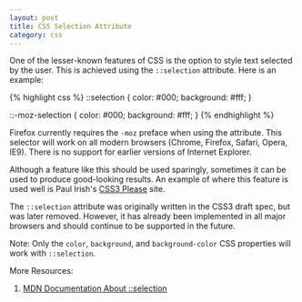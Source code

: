 ```yaml
---
layout: post
title: CSS Selection Attribute
category: css
---
```


One of the lesser-known features of CSS is the option to style text selected by the user. This is achieved using the `::selection` attribute. Here is an example:

{% highlight css %}
::selection {
  color: #000;
  background: #fff;
}

::-moz-selection {
  color: #000;
  background: #fff;
}
{% endhighlight %}

Firefox currently requires the `-moz` preface when using the attribute. This selector will work on all modern browsers (Chrome, Firefox, Safari, Opera, IE9). There is no support for earlier versions of Internet Explorer.

Although a feature like this should be used sparingly, sometimes it can be used to produce good-looking results. An example of where this feature is used well is Paul Irish's [CSS3 Please](http://css3please.com "CSS3 Please") site.

The `::selection` attribute was originally written in the CSS3 draft spec, but was later removed. However, it has already been implemented in all major browsers and should continue to be supported in the future.

Note: Only the `color`, `background`, and `background-color` CSS properties will work with `::selection`.

More Resources:

1. [MDN Documentation About ::selection](https://developer.mozilla.org/En/CSS/%3A%3Aselection)
